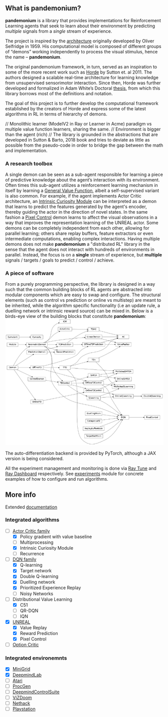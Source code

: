 ## What is pandemonium?

**pandemonium** is a library that provides implementations for Reinforcement Learning agents that seek to learn about their environment by predicting _multiple_ signals from a
 _single_ stream of experience.

The project is inspired by the [architecture](http://incompleteideas.net/papers/pandemonium.pdf) originally developed by Oliver Selfridge in 1959. 
His computational model is composed of different groups of “demons” working independently to process the visual stimulus, hence the name – **pandemonium**.

The original pandemonium framework, in turn, served as an inspiration to some of the more recent work such as [Horde](http://incompleteideas.net/papers/horde-aamas-11.pdf) by Sutton et. al 2011. 
The authors designed a scalable real-time architecture for learning knowledge from unsupervised sensorimotor interaction. 
Since then, Horde was further developed and formalized in Adam White’s Doctoral [thesis](https://sites.ualberta.ca/~amw8/phd.pdf), from which this library borrows most of the definitions and notation.

The goal of this project is to further develop the computational framework established by the creators of Horde and express some of the latest algorithms in RL in terms of hierarchy of demons. 

  
// Monolithic learner (ModelV2 in Ray or Learner in Acme) paradigm vs multiple value function learners, sharing the same.
// Environment is bigger than the agent (rich)
// The library is grounded in the abstractions that are developed in Sutton & Barto, 2018 book and tries to deviate as little as possible from the pseudo-code in order to bridge the gap between the math and implementation.
  

### A research toolbox

A single demon can be seen as a sub-agent responsible for learning a piece of predictive knowledge about the agent’s interaction with its environment. 
Often times this sub-agent utilizes a reinforcement learning mechanism in itself by learning a [General Value Function](pandemonium/gvf.py), albeit a self-supervised variant is also common. 
For example, if the agent implements Actor Critic architecture, an [Intrinsic Curiosity Module](pandemonium/implementations/icm.py#L15) can be interpreted as a demon that learns to predict the features generated by the agent's encoder, thereby guiding the actor in the direction of novel states. 
In the same fashion a [Pixel Control](pandemonium/implementations/unreal.py#L114) demon learns to affect the visual observations in a way that improves the representation learning of the UNREAL actor. 
Some demons can be completely independent from each other, allowing for parallel learning; others share replay buffers, feature extractors or even intermediate computations, enabling complex interactions.
Having multiple demons does not make **pandemonium** a "distributed RL" library in the sense that the agent does not interact with hundreds of environments in parallel.
Instead, the focus is on a __single__ stream of experience, but __multiple__ signals / targets / goals to predict / control / achieve.

### A piece of software

From a purely programming perspective, the library is designed in a way such that the common building blocks of RL agents are abstracted into modular components which are easy to swap and configure. 
The structural elements (such as control vs prediction or online vs multistep) are meant to be inherited, while the algorithm specific functionality (i.e an update rule, a duelling network or intrinsic reward source) can be mixed in. 
Below is a birds-eye view of the building blocks that constitute **pandemonium**: ![](docs/big_picture.png)

The auto-differentiation backend is provided by PyTorch, although a JAX version is being considered. 

All the experiment management and monitoring is done via [Ray Tune](https://docs.ray.io/en/latest/tune.html) and [Ray Dashboard](https://docs.ray.io/en/latest/ray-dashboard.html) respectively. 
See [experiments](experiments) module for concrete examples of how to configure and run algorithms.

## More info

Extended [documentation](http://konichuvak.github.io/pandemonium/)

### Integrated algorithms
- [ ] [Actor Critic family](pandemonium/implementations/a2c.py)
  - [x] Policy gradient with value baseline
  - [ ] Multiprocessing
  - [x] Intrinsic Curiosity Module
  - [ ] Recurrence
- [ ] [DQN family](pandemonium/implementations/rainbow.py)
  - [x] Q-learning
  - [x] Target network
  - [x] Double Q-learning
  - [x] Duelling network
  - [x] Prioritized Experience Replay   
  - [ ] Noisy Networks
- [ ] Distributional Value Learning
  - [x] C51
  - [ ] QR-DQN
  - [ ] IQN
- [x] [UNREAL](pandemonium/implementations/unreal.py)
  - [x] Value Replay
  - [x] Reward Prediction
  - [x] Pixel Control
- [ ] [Option Critic](pandemonium/implementations/option_critic.py)

### Integrated environemnts
- [x] [MiniGrid](pandemonium/envs/minigrid)
- [x] [DeepmindLab](pandemonium/envs/dm_lab)
- [ ] [Atari](https://github.com/mgbellemare/Arcade-Learning-Environment)
- [ ] [ProcGen](https://github.com/openai/procgen)
- [ ] [DeepmindControlSuite](https://github.com/deepmind/dm_control)
- [ ] [ViZDoom](https://github.com/mwydmuch/ViZDoom)
- [ ] [Nethack](https://github.com/facebookresearch/nle)
- [ ] [Playstation](https://github.com/pcsxr/PCSX-Reloaded/tree/master/pcsxr)
